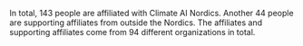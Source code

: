 In total, 143 people are affiliated with Climate AI Nordics. Another 44 people are supporting affiliates from outside the Nordics. The affiliates and supporting affiliates come from 94 different organizations in total.
